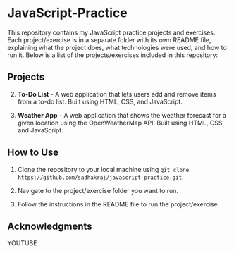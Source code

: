 # JavaScript-Practice




This repository contains my JavaScript practice projects and exercises. Each project/exercise is in a separate folder with its own README file, explaining what the project does, what technologies were used, and how to run it. Below is a list of the projects/exercises included in this repository:

## Projects



2. **To-Do List** - A web application that lets users add and remove items from a to-do list. Built using HTML, CSS, and JavaScript.

3. **Weather App** - A web application that shows the weather forecast for a given location using the OpenWeatherMap API. Built using HTML, CSS, and JavaScript.


## How to Use

1. Clone the repository to your local machine using `git clone https://github.com/sadhakraj/javascript-practice.git`.

2. Navigate to the project/exercise folder you want to run.

3. Follow the instructions in the README file to run the project/exercise.



## Acknowledgments

YOUTUBE
